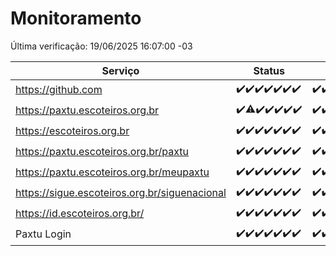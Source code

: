 # Monitoramento

Última verificação: 19/06/2025 16:07:00 -03

|Serviço|Status|Últimas 24h|
|---|---|---|
|https://github.com|<span title="2025-06-12: OK=23">✔️</span><span title="2025-06-13: OK=23">✔️</span><span title="2025-06-14: OK=23">✔️</span><span title="2025-06-15: OK=23">✔️</span><span title="2025-06-16: OK=23">✔️</span><span title="2025-06-17: OK=23">✔️</span><span title="2025-06-18: OK=18">✔️</span>|<span title="18/06/2025 16:07:00 -03 : 200">✔️</span><span title="18/06/2025 17:11:00 -03 : 200">✔️</span><span title="18/06/2025 18:09:00 -03 : 200">✔️</span><span title="18/06/2025 19:09:00 -03 : 200">✔️</span><span title="18/06/2025 20:09:00 -03 : 200">✔️</span><span title="18/06/2025 21:49:00 -03 : 200">✔️</span><span title="18/06/2025 23:41:00 -03 : 200">✔️</span><span title="19/06/2025 00:41:00 -03 : 200">✔️</span><span title="19/06/2025 01:18:00 -03 : 200">✔️</span><span title="19/06/2025 02:10:00 -03 : 200">✔️</span><span title="19/06/2025 03:14:00 -03 : 200">✔️</span><span title="19/06/2025 04:10:00 -03 : 200">✔️</span><span title="19/06/2025 05:13:00 -03 : 200">✔️</span><span title="19/06/2025 06:11:00 -03 : 200">✔️</span><span title="19/06/2025 07:10:00 -03 : 200">✔️</span><span title="19/06/2025 08:08:00 -03 : 200">✔️</span><span title="19/06/2025 09:18:00 -03 : 200">✔️</span><span title="19/06/2025 10:24:00 -03 : 200">✔️</span><span title="19/06/2025 11:09:00 -03 : 200">✔️</span><span title="19/06/2025 12:09:00 -03 : 200">✔️</span><span title="19/06/2025 13:11:00 -03 : 200">✔️</span><span title="19/06/2025 14:08:00 -03 : 200">✔️</span><span title="19/06/2025 15:13:00 -03 : 200">✔️</span><span title="19/06/2025 16:07:00 -03 : 200">✔️</span>|
|https://paxtu.escoteiros.org.br|<span title="2025-06-12: OK=23">✔️</span><span title="2025-06-13: OK=22, Falhas=1">⚠️</span><span title="2025-06-14: OK=23">✔️</span><span title="2025-06-15: OK=23">✔️</span><span title="2025-06-16: OK=23">✔️</span><span title="2025-06-17: OK=23">✔️</span><span title="2025-06-18: OK=18">✔️</span>|<span title="18/06/2025 16:07:00 -03 : 200">✔️</span><span title="18/06/2025 17:11:00 -03 : 200">✔️</span><span title="18/06/2025 18:09:00 -03 : 200">✔️</span><span title="18/06/2025 19:09:00 -03 : 200">✔️</span><span title="18/06/2025 20:09:00 -03 : 200">✔️</span><span title="18/06/2025 21:49:00 -03 : 0">❌</span><span title="18/06/2025 23:41:00 -03 : 200">✔️</span><span title="19/06/2025 00:41:00 -03 : 200">✔️</span><span title="19/06/2025 01:18:00 -03 : 200">✔️</span><span title="19/06/2025 02:10:00 -03 : 200">✔️</span><span title="19/06/2025 03:14:00 -03 : 200">✔️</span><span title="19/06/2025 04:10:00 -03 : 200">✔️</span><span title="19/06/2025 05:13:00 -03 : 200">✔️</span><span title="19/06/2025 06:11:00 -03 : 200">✔️</span><span title="19/06/2025 07:10:00 -03 : 200">✔️</span><span title="19/06/2025 08:08:00 -03 : 200">✔️</span><span title="19/06/2025 09:18:00 -03 : 200">✔️</span><span title="19/06/2025 10:24:00 -03 : 200">✔️</span><span title="19/06/2025 11:09:00 -03 : 200">✔️</span><span title="19/06/2025 12:09:00 -03 : 200">✔️</span><span title="19/06/2025 13:11:00 -03 : 200">✔️</span><span title="19/06/2025 14:08:00 -03 : 200">✔️</span><span title="19/06/2025 15:13:00 -03 : 200">✔️</span><span title="19/06/2025 16:07:00 -03 : 200">✔️</span>|
|https://escoteiros.org.br|<span title="2025-06-12: OK=23">✔️</span><span title="2025-06-13: OK=23">✔️</span><span title="2025-06-14: OK=23">✔️</span><span title="2025-06-15: OK=23">✔️</span><span title="2025-06-16: OK=23">✔️</span><span title="2025-06-17: OK=23">✔️</span><span title="2025-06-18: OK=18">✔️</span>|<span title="18/06/2025 16:07:00 -03 : 200">✔️</span><span title="18/06/2025 17:11:00 -03 : 200">✔️</span><span title="18/06/2025 18:09:00 -03 : 200">✔️</span><span title="18/06/2025 19:09:00 -03 : 200">✔️</span><span title="18/06/2025 20:09:00 -03 : 200">✔️</span><span title="18/06/2025 21:49:00 -03 : 200">✔️</span><span title="18/06/2025 23:41:00 -03 : 200">✔️</span><span title="19/06/2025 00:41:00 -03 : 200">✔️</span><span title="19/06/2025 01:18:00 -03 : 200">✔️</span><span title="19/06/2025 02:10:00 -03 : 200">✔️</span><span title="19/06/2025 03:14:00 -03 : 200">✔️</span><span title="19/06/2025 04:10:00 -03 : 200">✔️</span><span title="19/06/2025 05:13:00 -03 : 200">✔️</span><span title="19/06/2025 06:11:00 -03 : 200">✔️</span><span title="19/06/2025 07:10:00 -03 : 200">✔️</span><span title="19/06/2025 08:08:00 -03 : 200">✔️</span><span title="19/06/2025 09:18:00 -03 : 200">✔️</span><span title="19/06/2025 10:24:00 -03 : 200">✔️</span><span title="19/06/2025 11:09:00 -03 : 200">✔️</span><span title="19/06/2025 12:09:00 -03 : 200">✔️</span><span title="19/06/2025 13:11:00 -03 : 200">✔️</span><span title="19/06/2025 14:08:00 -03 : 200">✔️</span><span title="19/06/2025 15:13:00 -03 : 200">✔️</span><span title="19/06/2025 16:07:00 -03 : 200">✔️</span>|
|https://paxtu.escoteiros.org.br/paxtu|<span title="2025-06-12: OK=23">✔️</span><span title="2025-06-13: OK=23">✔️</span><span title="2025-06-14: OK=23">✔️</span><span title="2025-06-15: OK=23">✔️</span><span title="2025-06-16: OK=23">✔️</span><span title="2025-06-17: OK=23">✔️</span><span title="2025-06-18: OK=18">✔️</span>|<span title="18/06/2025 16:07:00 -03 : 200">✔️</span><span title="18/06/2025 17:11:00 -03 : 200">✔️</span><span title="18/06/2025 18:09:00 -03 : 200">✔️</span><span title="18/06/2025 19:09:00 -03 : 200">✔️</span><span title="18/06/2025 20:09:00 -03 : 200">✔️</span><span title="18/06/2025 21:49:00 -03 : 0">❌</span><span title="18/06/2025 23:41:00 -03 : 200">✔️</span><span title="19/06/2025 00:41:00 -03 : 200">✔️</span><span title="19/06/2025 01:18:00 -03 : 200">✔️</span><span title="19/06/2025 02:10:00 -03 : 200">✔️</span><span title="19/06/2025 03:14:00 -03 : 200">✔️</span><span title="19/06/2025 04:10:00 -03 : 200">✔️</span><span title="19/06/2025 05:13:00 -03 : 200">✔️</span><span title="19/06/2025 06:11:00 -03 : 200">✔️</span><span title="19/06/2025 07:10:00 -03 : 200">✔️</span><span title="19/06/2025 08:08:00 -03 : 200">✔️</span><span title="19/06/2025 09:18:00 -03 : 200">✔️</span><span title="19/06/2025 10:24:00 -03 : 200">✔️</span><span title="19/06/2025 11:09:00 -03 : 200">✔️</span><span title="19/06/2025 12:09:00 -03 : 200">✔️</span><span title="19/06/2025 13:11:00 -03 : 200">✔️</span><span title="19/06/2025 14:08:00 -03 : 200">✔️</span><span title="19/06/2025 15:13:00 -03 : 200">✔️</span><span title="19/06/2025 16:07:00 -03 : 200">✔️</span>|
|https://paxtu.escoteiros.org.br/meupaxtu|<span title="2025-06-12: OK=23">✔️</span><span title="2025-06-13: OK=23">✔️</span><span title="2025-06-14: OK=23">✔️</span><span title="2025-06-15: OK=23">✔️</span><span title="2025-06-16: OK=23">✔️</span><span title="2025-06-17: OK=23">✔️</span><span title="2025-06-18: OK=18">✔️</span>|<span title="18/06/2025 16:07:00 -03 : 200">✔️</span><span title="18/06/2025 17:11:00 -03 : 200">✔️</span><span title="18/06/2025 18:09:00 -03 : 200">✔️</span><span title="18/06/2025 19:09:00 -03 : 200">✔️</span><span title="18/06/2025 20:09:00 -03 : 200">✔️</span><span title="18/06/2025 21:49:00 -03 : 0">❌</span><span title="18/06/2025 23:41:00 -03 : 200">✔️</span><span title="19/06/2025 00:41:00 -03 : 200">✔️</span><span title="19/06/2025 01:18:00 -03 : 200">✔️</span><span title="19/06/2025 02:10:00 -03 : 200">✔️</span><span title="19/06/2025 03:14:00 -03 : 200">✔️</span><span title="19/06/2025 04:10:00 -03 : 200">✔️</span><span title="19/06/2025 05:13:00 -03 : 200">✔️</span><span title="19/06/2025 06:11:00 -03 : 200">✔️</span><span title="19/06/2025 07:10:00 -03 : 200">✔️</span><span title="19/06/2025 08:08:00 -03 : 200">✔️</span><span title="19/06/2025 09:18:00 -03 : 200">✔️</span><span title="19/06/2025 10:24:00 -03 : 200">✔️</span><span title="19/06/2025 11:09:00 -03 : 200">✔️</span><span title="19/06/2025 12:09:00 -03 : 200">✔️</span><span title="19/06/2025 13:11:00 -03 : 200">✔️</span><span title="19/06/2025 14:08:00 -03 : 200">✔️</span><span title="19/06/2025 15:13:00 -03 : 200">✔️</span><span title="19/06/2025 16:07:00 -03 : 200">✔️</span>|
|https://sigue.escoteiros.org.br/siguenacional|<span title="2025-06-12: OK=23">✔️</span><span title="2025-06-13: OK=23">✔️</span><span title="2025-06-14: OK=23">✔️</span><span title="2025-06-15: OK=23">✔️</span><span title="2025-06-16: OK=23">✔️</span><span title="2025-06-17: OK=23">✔️</span><span title="2025-06-18: OK=18">✔️</span>|<span title="18/06/2025 16:07:00 -03 : 200">✔️</span><span title="18/06/2025 17:11:00 -03 : 200">✔️</span><span title="18/06/2025 18:09:00 -03 : 200">✔️</span><span title="18/06/2025 19:09:00 -03 : 200">✔️</span><span title="18/06/2025 20:09:00 -03 : 200">✔️</span><span title="18/06/2025 21:49:00 -03 : 0">❌</span><span title="18/06/2025 23:41:00 -03 : 200">✔️</span><span title="19/06/2025 00:41:00 -03 : 200">✔️</span><span title="19/06/2025 01:18:00 -03 : 200">✔️</span><span title="19/06/2025 02:10:00 -03 : 200">✔️</span><span title="19/06/2025 03:14:00 -03 : 200">✔️</span><span title="19/06/2025 04:10:00 -03 : 200">✔️</span><span title="19/06/2025 05:13:00 -03 : 200">✔️</span><span title="19/06/2025 06:11:00 -03 : 200">✔️</span><span title="19/06/2025 07:10:00 -03 : 200">✔️</span><span title="19/06/2025 08:08:00 -03 : 200">✔️</span><span title="19/06/2025 09:18:00 -03 : 200">✔️</span><span title="19/06/2025 10:24:00 -03 : 200">✔️</span><span title="19/06/2025 11:09:00 -03 : 200">✔️</span><span title="19/06/2025 12:09:00 -03 : 200">✔️</span><span title="19/06/2025 13:11:00 -03 : 200">✔️</span><span title="19/06/2025 14:08:00 -03 : 200">✔️</span><span title="19/06/2025 15:13:00 -03 : 200">✔️</span><span title="19/06/2025 16:07:00 -03 : 200">✔️</span>|
|https://id.escoteiros.org.br/|<span title="2025-06-12: OK=23">✔️</span><span title="2025-06-13: OK=23">✔️</span><span title="2025-06-14: OK=23">✔️</span><span title="2025-06-15: OK=23">✔️</span><span title="2025-06-16: OK=23">✔️</span><span title="2025-06-17: OK=23">✔️</span><span title="2025-06-18: OK=18">✔️</span>|<span title="18/06/2025 16:07:00 -03 : 200">✔️</span><span title="18/06/2025 17:11:00 -03 : 200">✔️</span><span title="18/06/2025 18:09:00 -03 : 200">✔️</span><span title="18/06/2025 19:09:00 -03 : 200">✔️</span><span title="18/06/2025 20:09:00 -03 : 200">✔️</span><span title="18/06/2025 21:49:00 -03 : 200">✔️</span><span title="18/06/2025 23:41:00 -03 : 200">✔️</span><span title="19/06/2025 00:41:00 -03 : 200">✔️</span><span title="19/06/2025 01:18:00 -03 : 200">✔️</span><span title="19/06/2025 02:10:00 -03 : 200">✔️</span><span title="19/06/2025 03:14:00 -03 : 200">✔️</span><span title="19/06/2025 04:10:00 -03 : 200">✔️</span><span title="19/06/2025 05:13:00 -03 : 200">✔️</span><span title="19/06/2025 06:11:00 -03 : 200">✔️</span><span title="19/06/2025 07:10:00 -03 : 200">✔️</span><span title="19/06/2025 08:08:00 -03 : 200">✔️</span><span title="19/06/2025 09:18:00 -03 : 200">✔️</span><span title="19/06/2025 10:24:00 -03 : 200">✔️</span><span title="19/06/2025 11:09:00 -03 : 200">✔️</span><span title="19/06/2025 12:09:00 -03 : 200">✔️</span><span title="19/06/2025 13:11:00 -03 : 200">✔️</span><span title="19/06/2025 14:08:00 -03 : 200">✔️</span><span title="19/06/2025 15:13:00 -03 : 200">✔️</span><span title="19/06/2025 16:07:00 -03 : 200">✔️</span>|
|Paxtu Login|<span title="2025-06-12: OK=23">✔️</span><span title="2025-06-13: OK=23">✔️</span><span title="2025-06-14: OK=23">✔️</span><span title="2025-06-15: OK=23">✔️</span><span title="2025-06-16: OK=23">✔️</span><span title="2025-06-17: OK=23">✔️</span><span title="2025-06-18: OK=18">✔️</span>|<span title="18/06/2025 16:07:00 -03 : 200">✔️</span><span title="18/06/2025 17:11:00 -03 : 200">✔️</span><span title="18/06/2025 18:09:00 -03 : 200">✔️</span><span title="18/06/2025 19:09:00 -03 : 200">✔️</span><span title="18/06/2025 20:09:00 -03 : 200">✔️</span><span title="18/06/2025 21:49:00 -03 : 504">❌</span><span title="18/06/2025 23:41:00 -03 : 200">✔️</span><span title="19/06/2025 00:41:00 -03 : 200">✔️</span><span title="19/06/2025 01:18:00 -03 : 200">✔️</span><span title="19/06/2025 02:10:00 -03 : 200">✔️</span><span title="19/06/2025 03:14:00 -03 : 200">✔️</span><span title="19/06/2025 04:10:00 -03 : 200">✔️</span><span title="19/06/2025 05:13:00 -03 : 200">✔️</span><span title="19/06/2025 06:11:00 -03 : 200">✔️</span><span title="19/06/2025 07:10:00 -03 : 200">✔️</span><span title="19/06/2025 08:08:00 -03 : 200">✔️</span><span title="19/06/2025 09:18:00 -03 : 200">✔️</span><span title="19/06/2025 10:24:00 -03 : 200">✔️</span><span title="19/06/2025 11:09:00 -03 : 200">✔️</span><span title="19/06/2025 12:09:00 -03 : 200">✔️</span><span title="19/06/2025 13:11:00 -03 : 200">✔️</span><span title="19/06/2025 14:08:00 -03 : 200">✔️</span><span title="19/06/2025 15:13:00 -03 : 200">✔️</span><span title="19/06/2025 16:07:00 -03 : 200">✔️</span>|
